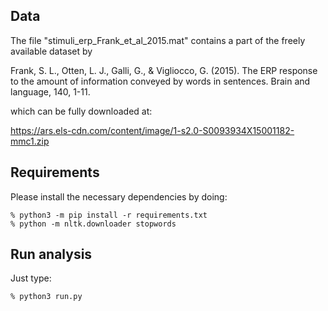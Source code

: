 ## Data

The file "stimuli_erp_Frank_et_al_2015.mat" contains a part of the freely available dataset by

Frank, S. L., Otten, L. J., Galli, G., & Vigliocco, G. (2015).
The ERP response to the amount of information conveyed by words in sentences.
Brain and language, 140, 1-11.

which can be fully downloaded at:

https://ars.els-cdn.com/content/image/1-s2.0-S0093934X15001182-mmc1.zip

## Requirements

Please install the necessary dependencies by doing:
```
% python3 -m pip install -r requirements.txt  
% python -m nltk.downloader stopwords
```
## Run analysis

Just type:
```
% python3 run.py
```
